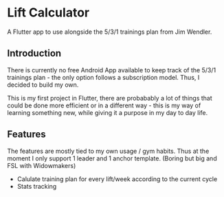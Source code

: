 # Lift Calculator

A Flutter app to use alongside the 5/3/1 trainings plan from Jim Wendler. 

## Introduction

There is currently no free Android App available to keep track of the 5/3/1 trainings plan - the only option follows a subscription model. 
Thus, I decided to build my own. 

This is my first project in Flutter, there are probabably a lot of things that could be done more efficient or in a different way - this is my way of learning something new, while giving it a purpose in my day to day life. 

## Features
The features are mostly tied to my own usage / gym habits. Thus at the moment I only support 1 leader and 1 anchor template. (Boring but big and FSL with Widowmakers)

- Calulate training plan for every lift/week according to the current cycle
- Stats tracking
